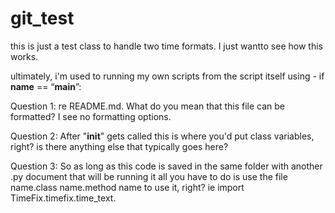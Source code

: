 # git_test

this is just a test class to handle two time formats. I just wantto see how this works.

ultimately, i'm used to running my own scripts from the script itself using -  if __name__ == “__main__”:


Question 1: re README.md.  What do you mean that this file can be formatted? I see no formatting options. 

Question 2: After "__init__" gets called this is where you'd put class variables, right?  is there anything else that typically goes here?

Question 3: So as long as this code is saved in the same folder with another .py document that will be running it all you have to do
is use the file name.class name.method name to use it, right?  ie import TimeFix.timefix.time_text.
